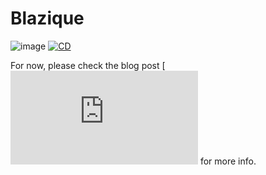 # Blazique

![image](https://github.com/Blazique/Blazique/assets/3175802/2933c84a-c9ec-47cd-9bee-2978869894ab)
[![CD](https://github.com/Blazique/Blazique/actions/workflows/cd.yml/badge.svg)](https://github.com/Blazique/Blazique/actions/workflows/cd.yml)

For now, please check the blog post [![here](https://www.mauricepeters.dev/2023/10/model-view-update-mvu-pattern-using-asp.html) for more info.